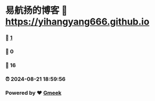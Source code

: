 # 易航扬的博客 :link: https://yihangyang666.github.io 
### :page_facing_up: [1](https://yihangyang666.github.io/tag.html) 
### :speech_balloon: 0 
### :hibiscus: 16 
### :alarm_clock: 2024-08-21 18:59:56 
### Powered by :heart: [Gmeek](https://github.com/Meekdai/Gmeek)
